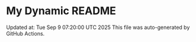 # My Dynamic README
Updated at: Tue Sep  9 07:20:00 UTC 2025
This file was auto-generated by GitHub Actions.
